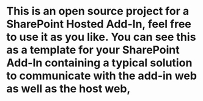 # This is an open source project for a SharePoint Hosted Add-In, feel free to use it as you like. You can see this as a template for your SharePoint Add-In containing a typical solution to communicate with the add-in web as well as the host web,
